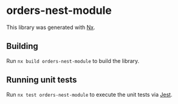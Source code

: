 # orders-nest-module

This library was generated with [Nx](https://nx.dev).

## Building

Run `nx build orders-nest-module` to build the library.

## Running unit tests

Run `nx test orders-nest-module` to execute the unit tests via [Jest](https://jestjs.io).
